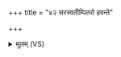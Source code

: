 +++
title = "४२ सरस्वतीम्पितरो हवन्ते"

+++
<details><summary>मूलम् (VS)</summary>

सर॑स्वतींपि॒तरो॑ हवन्ते दक्षि॒ना य॒ज्ञम॑भि॒नक्ष॑माणाः।  
आ॒सद्या॒स्मिन्ब॒र्हिषि॑मादयध्वमनमी॒वा इष॒ आ धे॑ह्य॒स्मे ॥
</details>
